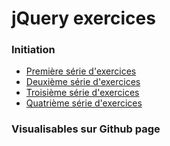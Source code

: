 # jQuery exercices

### Initiation

- [Première série d'exercices](jquery-exercises-base1)
- [Deuxième série d'exercices](jquery-exercises-base2)
- [Troisième série d'exercices](jquery-exercises-base3)
- [Quatrième série d'exercices](jquery-exercises-base4)


### Visualisables sur Github page
